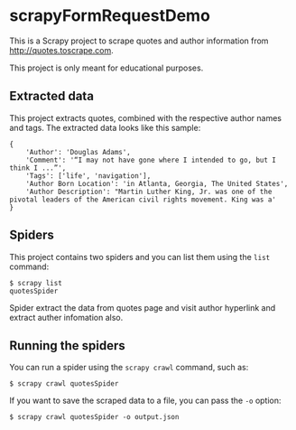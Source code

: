# scrapyFormRequestDemo

This is a Scrapy project to scrape quotes and author information from  http://quotes.toscrape.com.

This project is only meant for educational purposes.


## Extracted data

This project extracts quotes, combined with the respective author names and tags.
The extracted data looks like this sample:

    {
        'Author': 'Douglas Adams',
        'Comment': '“I may not have gone where I intended to go, but I think I ...”',
        'Tags': ['life', 'navigation'],
        'Author Born Location': 'in Atlanta, Georgia, The United States', 
        'Author Description': "Martin Luther King, Jr. was one of the pivotal leaders of the American civil rights movement. King was a'
    }


## Spiders

This project contains two spiders and you can list them using the `list`
command:

    $ scrapy list
    quotesSpider

Spider extract the data from quotes page and visit author hyperlink and extract auther infomation also.




## Running the spiders

You can run a spider using the `scrapy crawl` command, such as:

    $ scrapy crawl quotesSpider

If you want to save the scraped data to a file, you can pass the `-o` option:
    
    $ scrapy crawl quotesSpider -o output.json

